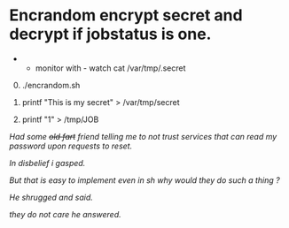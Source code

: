 # Encrandom encrypt secret and decrypt if jobstatus is one.
* - monitor with - watch cat /var/tmp/.secret

 0. ./encrandom.sh

 1. printf "This is my secret" > /var/tmp/secret

 2. printf "1" > /tmp/JOB

 *Had some ~~old fart~~ friend telling me to not trust services that can read my password upon requests to reset.*

 *In disbelief i gasped.*

 *But that is easy to implement even in sh why would they do such a thing ?*

 *He shrugged and said.*
 
 *they do not care he answered.*
